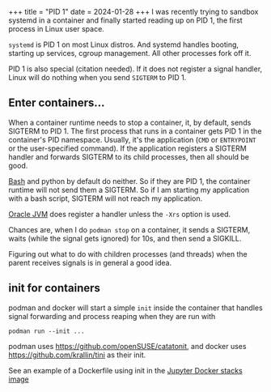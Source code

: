 +++
title = "PID 1"
date = 2024-01-28
+++
I was recently trying to sandbox systemd in a container and finally started reading up on PID 1, the first process in Linux user space.

`systemd` is PID 1 on most Linux distros. And systemd handles
booting, starting up services, cgroup management. All other processes fork off it.

PID 1 is also special (citation needed). If it does not register a signal handler,
Linux will do nothing when you send `SIGTERM` to PID 1.

## Enter containers...
When a container runtime needs to stop a container, it, by default, sends SIGTERM to PID 1.
The first process that runs in a container gets PID 1 in the container's
PID namespace.
Usually, it's the
application (`CMD` or `ENTRYPOINT` or the user-specified command).
If the application registers a SIGTERM handler
and forwards SIGTERM to its child processes, then all should be good.

[Bash](https://www.gnu.org/software/bash/manual/html_node/Signals.html)
and python by default do neither. So if they are PID 1, the container runtime will not send them a SIGTERM. So if I am starting my application with a bash script, SIGTERM will not reach my
application.

[Oracle JVM](https://docs.oracle.com/en/java/javase/17/troubleshoot/handle-signals-and-exceptions.html#GUID-57C048F6-0D4B-43BD-B27C-06A613435360) does register a handler unless the `-Xrs` option is used.

Chances are, when I do `podman stop` on a container, it sends a SIGTERM, waits (while the signal
gets ignored) for 10s, and then send a SIGKILL.

Figuring out what to do with children processes (and threads) when the parent
receives signals is in general a good idea.

## init for containers
podman and docker will start a simple `init` inside the container that handles signal forwarding and process reaping when they are run with
```
podman run --init ...
```
podman uses <https://github.com/openSUSE/catatonit>, and docker uses <https://github.com/krallin/tini> as their init.

See an example of a Dockerfile using init in the [Jupyter Docker stacks image](https://github.com/jupyter/docker-stacks/blob/3692e3a84cd629f47e0a370c99743ade22ed1995/images/docker-stacks-foundation/Dockerfile#L130)
